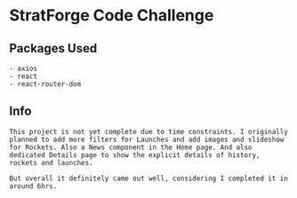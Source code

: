 # StratForge Code Challenge

## Packages Used

    - axios
    - react
    - react-router-dom
    
 ## Info
 
    This project is not yet complete due to time constraints. I originally planned to add more filters for Launches and add images and slideshow for Rockets. Also a News component in the Home page. And also dedicated Details page to show the explicit details of history, rockets and launches.
    
    But overall it definitely came out well, considering I completed it in around 6hrs.
